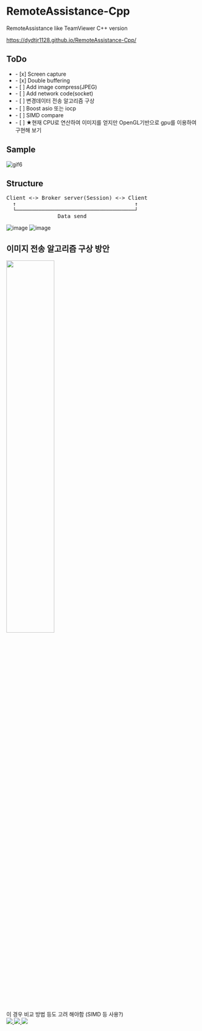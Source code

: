 # RemoteAssistance-Cpp
RemoteAssistance like TeamViewer C++ version

https://dydtjr1128.github.io/RemoteAssistance-Cpp/

## ToDo

<p>
  <ul> 
    <li>- [x] Screen capture</li>    
    <li>- [x] Double buffering</li>
    <li>- [ ] Add image compress(JPEG)</li>    
    <li>- [ ] Add network code(socket)</li>
    <li>- [ ] 변경데이터 전송 알고리즘 구상</li>
    <li>- [ ] Boost asio 또는 iocp </li>
    <li>- [ ] SIMD compare </li>
    <li>- [ ] ★현재 CPU로 연산하여 이미지를 얻지만 OpenGL기반으로 gpu를 이용하여 구현해 보기 </li>
  </ul>
</p>

## Sample
![gif6](https://user-images.githubusercontent.com/19161231/50547144-9a3f6c00-0c77-11e9-90c4-f5cca7644c9b.gif)


## Structure
<pre>
Client <-> Broker server(Session) <-> Client
  ↑                                     ↑
  └─────────────────────────────────────┘
                Data send
</pre>

![image](https://user-images.githubusercontent.com/19161231/54978008-58a62f00-4fe2-11e9-9d9a-df5b42e840ca.png)
![image](https://user-images.githubusercontent.com/19161231/54977978-3d3b2400-4fe2-11e9-808a-08f9a3d4cad9.png)

## 이미지 전송 알고리즘 구상 방안

<p>
  <img src="https://user-images.githubusercontent.com/19161231/48710631-5440c280-ec4c-11e8-9808-39203fa8d10b.png" width="50%">
</p>
이 경우 비교 방법 등도 고려 해야함 (SIMD 등 사용?)




</br> 
        <a href="mailto:dydtjr1994@gmail.com" target="_blank">
            <img src="https://img.shields.io/badge/E--mail-YongSeok%20Choi-yellow.svg">
        </a>
        <a target="_blank" href="https://dydtjr1128.github.io/" target="_blank">
            <img src="https://img.shields.io/badge/Blog-dydtjr1128's%20blog-blue.svg">
        </a>  
  <img src="https://img.shields.io/badge/Blog-cys__star%27s%20Blog-blue.svg">
</a>

